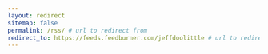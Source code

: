 ```yaml
---
layout: redirect
sitemap: false
permalink: /rss/ # url to redirect from
redirect_to: https://feeds.feedburner.com/jeffdoolittle # url to redirect to
---
```

